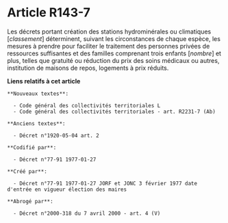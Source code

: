 # Article R143-7

Les décrets portant création des stations hydrominérales ou climatiques [*classement*] déterminent, suivant les circonstances
de chaque espèce, les mesures à prendre pour faciliter le traitement des personnes privées de ressources suffisantes et des
familles comprenant trois enfants [*nombre*] et plus, telles que gratuité ou réduction du prix des soins médicaux ou autres,
institution de maisons de repos, logements à prix réduits.

**Liens relatifs à cet article**

	**Nouveaux textes**:

	  - Code général des collectivités territoriales L
	  - Code général des collectivités territoriales - art. R2231-7 (Ab)

	**Anciens textes**:

	  - Décret n°1920-05-04 art. 2

	**Codifié par**:

	  - Décret n°77-91 1977-01-27

	**Créé par**:

	  - Décret n°77-91 1977-01-27 JORF et JONC 3 février 1977 date d'entrée en vigueur élection des maires

	**Abrogé par**:

	  - Décret n°2000-318 du 7 avril 2000 - art. 4 (V)
